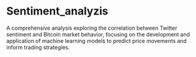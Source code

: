 # Sentiment_analyzis
A comprehensive analysis exploring the correlation between Twitter sentiment and Bitcoin market behavior, focusing on the development and application of machine learning models to predict price movements and inform trading strategies.
